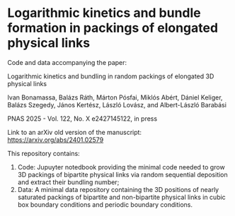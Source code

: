 # Logarithmic kinetics and bundle formation in packings of elongated physical links

Code and data accompanying the paper: 

Logarithmic kinetics and bundling in random packings of elongated 3D physical links

Ivan Bonamassa, Balázs Ráth, Márton Pósfai, Miklós Abért, Dániel Keliger, Balázs Szegedy, János Kertész, László Lovász, and Albert-László Barabási

PNAS 2025 - Vol. 122, No. X e2427145122, in press

Link to an arXiv old version of the manuscript: https://arxiv.org/abs/2401.02579

This repository contains: 

1) Code: Jupuyter notedbook providing the minimal code needed to grow 3D packings of bipartite physical links via random sequential deposition and extract their bundling number; 
2) Data: A minimal data repository containing the 3D positions of nearly saturated packings of bipartite and non-bipartite physical links in cubic box boundary conditions and periodic boundary conditions.
